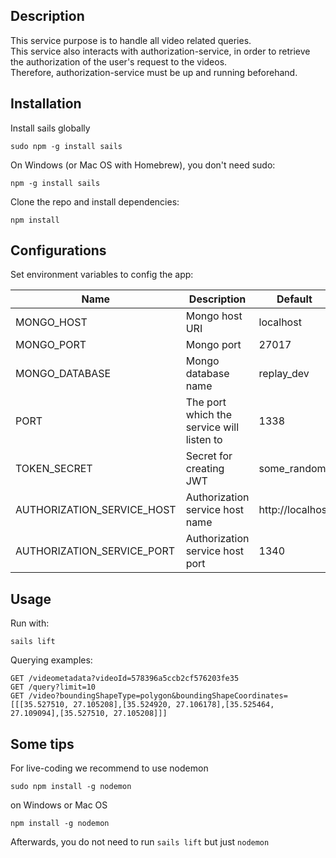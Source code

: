 ## Description
This service purpose is to handle all video related queries.  
This service also interacts with authorization-service, in order to retrieve the authorization of the user's request to the videos.  
Therefore, authorization-service must be up and running beforehand.

## Installation
Install sails globally
```
sudo npm -g install sails
```
On Windows (or Mac OS with Homebrew), you don't need sudo:
```
npm -g install sails
```

Clone the repo and install dependencies:
```
npm install
```

## Configurations
Set environment variables to config the app:

| Name                          | Description                                  | Default          |
|-------------------------------|----------------------------------------------|------------------|
| MONGO_HOST                    | Mongo host URI                               | localhost        |
| MONGO_PORT                    | Mongo port                                   | 27017            |
| MONGO_DATABASE                | Mongo database name                          | replay_dev       |
| PORT                          | The port which the service will listen to    | 1338             |
| TOKEN_SECRET				    | Secret for creating JWT    	               | some_random      |
| AUTHORIZATION_SERVICE_HOST    | Authorization service host name              | http://localhost |
| AUTHORIZATION_SERVICE_PORT    |  Authorization service host port             | 1340             |

## Usage
Run with:
```
sails lift
```

Querying examples:
```
GET /videometadata?videoId=578396a5ccb2cf576203fe35
GET /query?limit=10
GET /video?boundingShapeType=polygon&boundingShapeCoordinates=[[[35.527510, 27.105208],[35.524920, 27.106178],[35.525464, 27.109094],[35.527510, 27.105208]]]
```

## Some tips
For live-coding we recommend to use nodemon
```
sudo npm install -g nodemon
```
on Windows or Mac OS
```
npm install -g nodemon
```
Afterwards, you do not need to run `sails lift` but just `nodemon`
